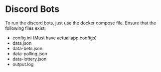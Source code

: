 # Discord Bots
To run the discord bots, just use the docker compose file. 
Ensure that the following files exist:
- config.ini (Must have actual app configs)
- data.json
- data-bets.json
- data-polling.json
- data-lottery.json
- output.log
